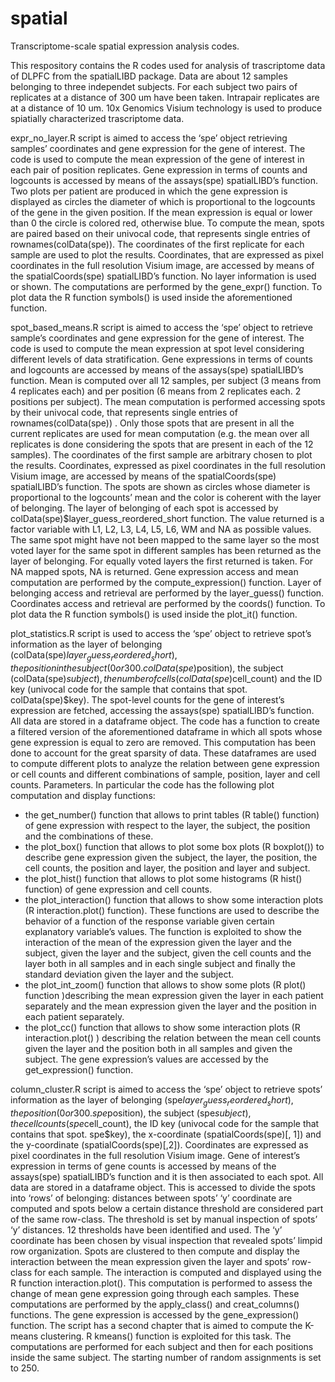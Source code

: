 # spatial
Transcriptome-scale spatial expression analysis codes.



This respository contains the R codes used for analysis of trascriptome data of DLPFC from the spatialLIBD package. 
Data are about 12 samples belonging to three independet subjects. For each subject two pairs of replicates at a distance of 300 um have been taken. Intrapair replicates are at a distance of 10 um. 10x Genomics Visium technology is used to produce spiatially characterized trascriptome data.   

expr_no_layer.R script is aimed to access the ‘spe’ object retrieving samples’ coordinates and gene expression for the gene of interest. The code is used to compute the mean expression of the gene of interest in each pair of position replicates. Gene expression in terms of counts and logcounts is accessed by means of the assays(spe) spatialLIBD’s function. Two plots per patient are produced in which the gene expression is displayed as circles the diameter of which is proportional to the logcounts of the gene in the given position. If the mean expression is equal or lower than 0 the circle is colored red, otherwise blue. To compute the mean, spots are paired based on their univocal code, that represents single entries of rownames(colData(spe)). The coordinates of the first replicate for each sample are used to plot the results. Coordinates, that are expressed as pixel coordinates in the full resolution Visium image,  are accessed by means of the spatialCoords(spe) spatialLIBD’s function. No layer information is used or shown. 
The computations are performed by the gene_expr() function. To plot data the R function symbols() is used inside the aforementioned function.

spot_based_means.R script is aimed to access the ‘spe’ object to retrieve sample’s coordinates and gene expression for the gene of interest. The code is used to compute the mean expression at spot level considering different levels of data stratification. Gene expressions in terms of counts and logcounts are accessed by means of the assays(spe) spatialLIBD’s function. Mean is computed over all 12 samples, per subject (3 means from 4 replicates each) and per position (6 means from 2 replicates each. 2 positions per subject). The mean computation is performed accessing spots by their univocal code, that represents single entries of rownames(colData(spe)) . Only those spots that are present in all the current replicates are used for mean computation (e.g. the mean over all replicates is done considering the spots that are present in each of the 12 samples). The coordinates of the first sample are arbitrary chosen to plot the results. Coordinates, expressed as pixel coordinates in the full resolution Visium image, are accessed by means of the spatialCoords(spe) spatialLIBD’s function. The spots are shown as circles whose diameter is proportional to the logcounts’ mean and the color is coherent with the layer of belonging. The layer of belonging of each spot is accessed by colData(spe)$layer_guess_reordered_short function. The value returned is a factor variable with L1, L2, L3, L4, L5, L6, WM and NA as possible values. The same spot might have not been mapped to the same layer so the most voted layer for the same spot in different samples has been returned as the layer of belonging. For equally voted layers the first returned is taken. For NA mapped spots, NA is returned. 
Gene expression access and mean computation are performed by the compute_expression() function. Layer of belonging access and retrieval are performed by the layer_guess() function. Coordinates access and retrieval are performed by the coords() function. 
To plot data the R function symbols() is used inside the plot_it() function. 

plot_statistics.R script is used to access the ‘spe’ object to retrieve spot’s information as the layer of belonging (colData(spe)$layer_guess_reordered_short), the position in the subject (0 or 300. colData(spe)$position), the subject (colData(spe)$subject), the number of cells (colData(spe)$cell_count) and the ID key (univocal code for the sample that contains that spot. colData(spe)$key). The spot-level counts for the gene of interest’s expression are fetched, accessing the assays(spe) spatialLIBD’s function. All data are stored in a dataframe object. The code has a function to create a filtered version of the aforementioned dataframe in which all spots whose gene expression is equal to zero are removed. This computation has been done to account for the great sparsity of data. These dataframes are used to compute different plots to analyze the relation between gene expression or cell counts and different combinations of sample, position, layer and cell counts. Parameters. In particular the code has the following plot computation and display functions: 
- the get_number() function that allows to print tables (R table() function) of gene expression with respect to the layer, the subject, the position and the combinations of these.
- the plot_box() function that allows to plot some box plots (R boxplot()) to describe gene expression given the subject, the layer, the position, the cell counts, the position and layer, the position and layer and subject. 
- the plot_hist() function that allows to plot some histograms (R hist() function) of gene expression and cell counts.
- the plot_interaction() function that allows to show some interaction plots (R interaction.plot() function). These functions are used to describe the behavior of a function of the response variable given certain explanatory variable’s values. The function is exploited to show the interaction of the mean of the expression given the layer and the subject, given the layer and the subject, given the cell counts and the layer both in all samples and in each single subject and finally the standard deviation given the layer and the subject.
- the plot_int_zoom() function that allows to show some plots (R plot() function )describing the mean expression given the layer in each patient separately and the mean expression given the layer and the position in each patient separately.
- the plot_cc() function that allows to show some interaction plots (R interaction.plot() ) describing the relation between the mean cell counts given the layer and the position both in all samples and given the subject.
The gene expression’s values are accessed by the get_expression() function. 

column_cluster.R script is aimed to access the ‘spe’ object to retrieve spots’ information as the layer of belonging (spe$layer_guess_reordered_short), the position (0 or 300. spe$position), the subject (spe$subject), the cell counts (spe$cell_count), the ID key (univocal code for the sample that contains that spot. spe$key), the x-coordinate (spatialCoords(spe)[, 1]) and the y-coordinate (spatialCoords(spe)[,2]). Coordinates are expressed as pixel coordinates in the full resolution Visium image. Gene of interest’s expression in terms of gene counts is accessed by means of the assays(spe) spatialLIBD’s function and it is then associated to each spot. All data are stored in a dataframe object. This is accessed to divide the spots into ‘rows’ of belonging: distances between spots’ ‘y’ coordinate are computed and spots below a certain distance threshold are considered part of the same row-class. The threshold is set by manual inspection of spots’ ‘y’ distances. 12 thresholds  have been identified and used. The ‘y’ coordinate has been chosen by visual inspection that revealed spots’ limpid row organization. Spots are clustered to then compute and display the interaction between the mean expression given the layer and spots’ row-class for each sample. The interaction is computed and displayed using the R function interaction.plot(). This computation is performed to assess the change of mean gene expression going through each samples. These computations are performed by the apply_class() and creat_columns() functions.  The gene expression is accessed by the gene_expression() function. 
The script has a second chapter that is aimed to compute the K-means clustering. R kmeans() function is exploited for this task. The computations are performed for each subject and then for each positions inside the same subject. The starting number of random assignments is set to 250.
